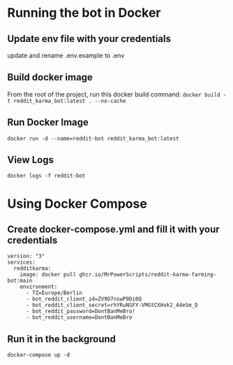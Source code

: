# Running the bot in Docker

## Update env file with your credentials
update and rename .env.example to .env

## Build docker image
From the root of the project, run this docker build command: `docker build -t reddit_karma_bot:latest . --no-cache`

## Run Docker Image
`docker run -d --name=reddit-bot reddit_karma_bot:latest`

## View Logs
`docker logs -f reddit-bot`

# Using Docker Compose

## Create docker-compose.yml and fill it with your credentials

```
version: "3"
services:
  redditkarma:
    image: docker pull ghcr.io/MrPowerScripts/reddit-karma-farming-bot:main
    environment:
      - TZ=Europe/Berlin
      - bot_reddit_client_id=ZV9O7nswP9Di0Q
      - bot_reddit_client_secret=rhYRuNSFY-VMGtCXHvk2_4deSm_Q
      - bot_reddit_password=DontBanMeBro!
      - bot_reddit_username=DontBanMeBro
```
## Run it in the background
`docker-compose up -d`
